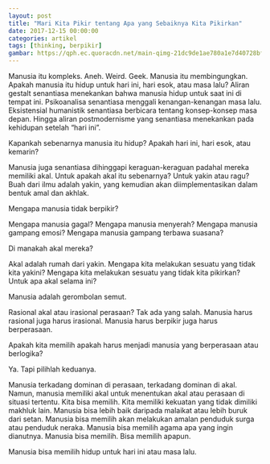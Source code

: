 ```yaml
---
layout: post
title: "Mari Kita Pikir tentang Apa yang Sebaiknya Kita Pikirkan"
date: 2017-12-15 00:00:00
categories: artikel
tags: [thinking, berpikir]
gambar: https://qph.ec.quoracdn.net/main-qimg-21dc9de1ae780a1e7d40728bf00c6d48-c
---
```


Manusia itu kompleks. Aneh. Weird. Geek. Manusia itu membingungkan. Apakah manusia itu hidup untuk hari ini, hari esok, atau masa lalu? Aliran gestalt senantiasa menekankan bahwa manusia hidup untuk saat ini di tempat ini. Psikoanalisa senantiasa menggali kenangan-kenangan masa lalu. Eksistensial humanistik senantiasa berbicara tentang konsep-konsep masa depan. Hingga aliran postmodernisme yang senantiasa menekankan pada kehidupan setelah “hari ini”. 

Kapankah sebenarnya manusia itu hidup? Apakah hari ini, hari esok, atau kemarin?

Manusia juga senantiasa dihinggapi keraguan-keraguan padahal mereka memiliki akal. Untuk apakah akal itu sebenarnya? Untuk yakin atau ragu? Buah dari ilmu adalah yakin, yang kemudian akan diimplementasikan dalam bentuk amal dan akhlak.

Mengapa manusia tidak berpikir?

Mengapa manusia gagal? Mengapa manusia menyerah? Mengapa manusia gampang emosi? Mengapa manusia gampang terbawa suasana?

Di manakah akal mereka?

Akal adalah rumah dari yakin. Mengapa kita melakukan sesuatu yang tidak kita yakini? Mengapa kita melakukan sesuatu yang tidak kita pikirkan? Untuk apa akal selama ini?

Manusia adalah gerombolan semut.

Rasional akal atau irasional perasaan? Tak ada yang salah. Manusia harus rasional juga harus irasional. Manusia harus berpikir juga harus berperasaan.

Apakah kita memilih apakah harus menjadi manusia yang berperasaan atau berlogika?

Ya. Tapi pilihlah keduanya.

Manusia terkadang dominan di perasaan, terkadang dominan di akal. Namun, manusia memiliki akal untuk menentukan akal atau perasaan di situasi tertentu. Kita bisa memilih. Kita memiliki kekuatan yang tidak dimiliki makhluk lain. Manusia bisa lebih baik daripada malaikat atau lebih buruk dari setan. Manusia bisa memilih akan melakukan amalan penduduk surga atau penduduk neraka. Manusia bisa memilih agama apa yang ingin dianutnya. Manusia bisa memilih. Bisa memilih apapun.

Manusia bisa memilih hidup untuk hari ini atau masa lalu.